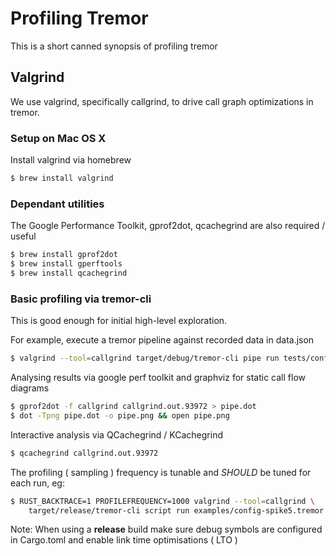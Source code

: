 # Profiling Tremor

This is a short canned synopsis of profiling tremor

## Valgrind

We use valgrind, specifically callgrind, to drive call graph optimizations
in tremor.

### Setup on Mac OS X

Install valgrind via homebrew

```bash
$ brew install valgrind
```

### Dependant utilities

The Google Performance Toolkit, gprof2dot, qcachegrind are also required / useful

```bash
$ brew install gprof2dot
$ brew install gperftools
$ brew install qcachegrind
```

### Basic profiling via tremor-cli

This is good enough for initial high-level exploration.

For example, execute a tremor pipeline against recorded data in data.json

```bash
$ valgrind --tool=callgrind target/debug/tremor-cli pipe run tests/configs/ut.combine3-op.yaml data.json
```

Analysing results via google perf toolkit and graphviz for static call flow diagrams

```bash
$ gprof2dot -f callgrind callgrind.out.93972 > pipe.dot
$ dot -Tpng pipe.dot -o pipe.png && open pipe.png
```

Interactive analysis via QCachegrind / KCachegrind

```bash
$ qcachegrind callgrind.out.93972
```

The profiling ( sampling ) frequency is tunable and *SHOULD* be tuned for each run, eg:

```bash
$ RUST_BACKTRACE=1 PROFILEFREQUENCY=1000 valgrind --tool=callgrind \
    target/release/tremor-cli script run examples/config-spike5.tremor data.json
```

Note: When using a **release** build make sure debug symbols are configured in Cargo.toml and enable link time optimisations ( LTO )


